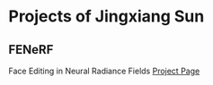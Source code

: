 # Projects of Jingxiang Sun

## FENeRF
Face Editing in Neural Radiance Fields
[Project Page](https://jingxiangsun.github.io/FENeRF)
